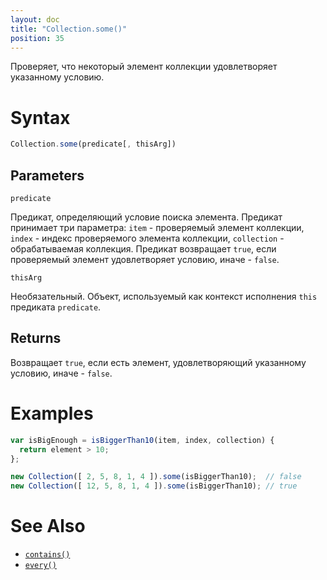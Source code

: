```yaml
---
layout: doc
title: "Collection.some()"
position: 35
---
```


Проверяет, что некоторый элемент коллекции удовлетворяет указанному условию.

# Syntax

```js
Collection.some(predicate[, thisArg])
```

## Parameters

`predicate`

Предикат, определяющий условие поиска элемента. Предикат принимает три параметра: `item` -
проверяемый элемент коллекции, `index` - индекс проверяемого элемента коллекции, `collection` -
обрабатываемая коллекция. Предикат возвращает `true`, если проверяемый элемент удовлетворяет
условию, иначе - `false`.

`thisArg`

Необязательный. Объект, используемый как контекст исполнения `this` предиката `predicate`.

## Returns

Возвращает `true`, если есть элемент, удовлетворяющий указанному условию, иначе - `false`.

# Examples

```js
var isBigEnough = isBiggerThan10(item, index, collection) {
  return element > 10;
};

new Collection([ 2, 5, 8, 1, 4 ]).some(isBiggerThan10);  // false
new Collection([ 12, 5, 8, 1, 4 ]).some(isBiggerThan10); // true
```

# See Also

* [`contains()`](../Collection.contains/)
* [`every()`](../Collection.every/)
